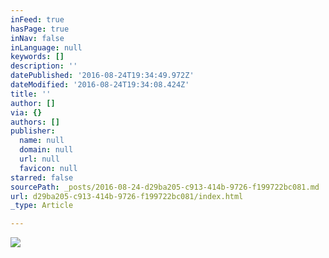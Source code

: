 ```yaml
---
inFeed: true
hasPage: true
inNav: false
inLanguage: null
keywords: []
description: ''
datePublished: '2016-08-24T19:34:49.972Z'
dateModified: '2016-08-24T19:34:08.424Z'
title: ''
author: []
via: {}
authors: []
publisher:
  name: null
  domain: null
  url: null
  favicon: null
starred: false
sourcePath: _posts/2016-08-24-d29ba205-c913-414b-9726-f199722bc081.md
url: d29ba205-c913-414b-9726-f199722bc081/index.html
_type: Article

---
```

![](https://the-grid-user-content.s3-us-west-2.amazonaws.com/8b3362bb-f3e1-497b-bd91-2d5c9f5d43bd.jpg)
